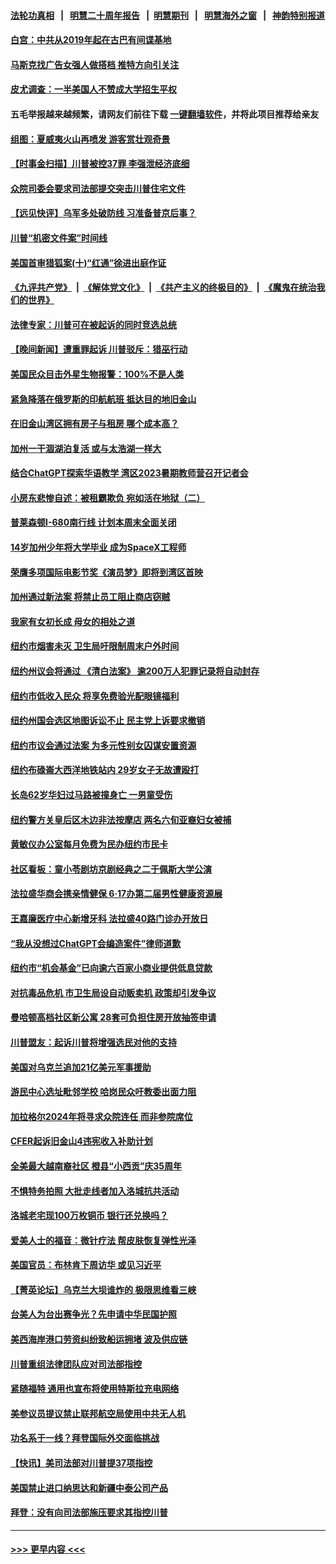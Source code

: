 #### [法轮功真相](https://github.com/gfw-breaker/truth/blob/master/README.md?t=0) &nbsp;&nbsp;|&nbsp;&nbsp; [明慧二十周年报告](https://github.com/gfw-breaker/mh-reports/blob/master/README.md?t=0) &nbsp;&nbsp;|&nbsp;&nbsp;[明慧期刊](https://github.com/gfw-breaker/mh-qikan) &nbsp;&nbsp;|&nbsp;&nbsp; [明慧海外之窗](https://github.com/gfw-breaker/mh-news/blob/master/README.md?t=0) &nbsp;&nbsp;|&nbsp;&nbsp; [神韵特别报道](https://github.com/gfw-breaker/mh-news/blob/master/shenyun.md?t=0)
#### [白宫：中共从2019年起在古巴有间谍基地](../pages/nsc412/n14013849.md?t=06110643) 
#### [马斯克找广告女强人做搭档 推特方向引关注](../pages/nsc412/n14013840.md?t=06110643) 
#### [皮尤调查：一半美国人不赞成大学招生平权](../pages/nsc412/n14013817.md?t=06110643) 
#### 五毛举报越来越频繁，请网友们前往下载 [一键翻墙软件](https://github.com/gfw-breaker/ssr-accounts)，并将此项目推荐给亲友
#### [组图：夏威夷火山再喷发 游客赏壮观奇景](../pages/nsc412/n14013624.md?t=06110643) 
#### [【时事金扫描】川普被控37罪 李强泄经济底细](../pages/nsc412/n14013791.md?t=06110643) 
#### [众院司委会要求司法部提交突击川普住宅文件](../pages/nsc412/n14013806.md?t=06110643) 
#### [【远见快评】乌军多处破防线 习准备普京后事？](../pages/nsc412/n14013777.md?t=06110643) 
#### [川普“机密文件案”时间线](../pages/nsc412/n14013438.md?t=06110643) 
#### [美国首审猎狐案(十)“红通”徐进出庭作证](../pages/nsc412/n14013571.md?t=06110643) 
#### [《九评共产党》](https://github.com/begood0513/9ping.md/blob/master/README.md) &nbsp;|&nbsp; [《解体党文化》](../../../../jtdwh.md/blob/master/README.md)  &nbsp;|&nbsp; [《共产主义的终极目的》](../../../../gczydzjmd.md/blob/master/README.md) &nbsp;|&nbsp; [《魔鬼在统治我们的世界》](../../../../mgztzwmdsj.md/blob/master/README.md) 
#### [法律专家：川普可在被起诉的同时竞选总统](../pages/nsc412/n14013462.md?t=06110643) 
#### [【晚间新闻】遭重罪起诉 川普驳斥：猎巫行动](../pages/nsc412/n14013662.md?t=06110643) 
#### [美国民众目击外星生物报警：100%不是人类](../pages/nsc412/n14013654.md?t=06110643) 
#### [紧急降落在俄罗斯的印航航班 抵达目的地旧金山](../pages/nsc412/n14013658.md?t=06110643) 
#### [在旧金山湾区拥有房子与租房 哪个成本高？](../pages/nsc412/n14013656.md?t=06110643) 
#### [加州一干涸湖泊复活 或与太浩湖一样大](../pages/nsc412/n14013652.md?t=06110643) 
#### [结合ChatGPT探索华语教学 湾区2023暑期教师营召开记者会](../pages/nsc412/n14013650.md?t=06110643) 
#### [小房东悲惨自述：被租霸欺负 宛如活在地狱（二）](../pages/nsc412/n14013631.md?t=06110643) 
#### [普莱森顿I-680南行线 计划本周末全面关闭](../pages/nsc412/n14013626.md?t=06110643) 
#### [14岁加州少年将大学毕业 成为SpaceX工程师](../pages/nsc412/n14013622.md?t=06110643) 
#### [荣膺多项国际电影节奖《演员梦》即将到湾区首映](../pages/nsc412/n14013612.md?t=06110643) 
#### [加州通过新法案 将禁止员工阻止商店窃贼](../pages/nsc412/n14013602.md?t=06110643) 
#### [我家有女初长成  母女的相处之道](../pages/nsc412/n14013603.md?t=06110643) 
#### [纽约市烟害未灭 卫生局吁限制周末户外时间](../pages/nsc412/n14013583.md?t=06110643) 
#### [纽约州议会将通过 《清白法案》 逾200万人犯罪记录将自动封存](../pages/nsc412/n14013575.md?t=06110643) 
#### [纽约市低收入民众 将享免费验光配眼镜福利](../pages/nsc412/n14013577.md?t=06110643) 
#### [纽约州国会选区地图诉讼不止 民主党上诉要求撤销](../pages/nsc412/n14013581.md?t=06110643) 
#### [纽约市议会通过法案 为多元性别女囚谋安置资源](../pages/nsc412/n14013585.md?t=06110643) 
#### [纽约布碌崙大西洋地铁站内 29岁女子无故遭殴打](../pages/nsc412/n14013579.md?t=06110643) 
#### [长岛62岁华妇过马路被撞身亡 一男童受伤](../pages/nsc412/n14013570.md?t=06110643) 
#### [纽约警方关皇后区木边非法按摩店 两名六旬亚裔妇女被捕](../pages/nsc412/n14013574.md?t=06110643) 
#### [黄敏仪办公室每月免费为民办纽约市民卡](../pages/nsc412/n14013553.md?t=06110643) 
#### [社区看板：童小苓剧坊京剧经典之二于佩斯大学公演](../pages/nsc412/n14013538.md?t=06110643) 
#### [法拉盛华商会携亲情健保 6‧17办第二届男性健康资源展](../pages/nsc412/n14013557.md?t=06110643) 
#### [王嘉廉医疗中心新增牙科  法拉盛40路门诊办开放日](../pages/nsc412/n14013555.md?t=06110643) 
#### [“我从没想过ChatGPT会编造案件”律师道歉](../pages/nsc412/n14013559.md?t=06110643) 
#### [纽约市“机会基金”已向逾六百家小商业提供低息贷款](../pages/nsc412/n14013561.md?t=06110643) 
#### [对抗毒品危机 市卫生局设自动贩卖机 政策却引发争议](../pages/nsc412/n14013565.md?t=06110643) 
#### [曼哈顿高档社区新公寓 28套可负担住房开放抽签申请](../pages/nsc412/n14013563.md?t=06110643) 
#### [川普盟友：起诉川普将增强选民对他的支持](../pages/nsc412/n14013423.md?t=06110643) 
#### [美国对乌克兰追加21亿美元军事援助](../pages/nsc412/n14013497.md?t=06110643) 
#### [游民中心选址毗邻学校 哈岗民众吁教委出面力阻](../pages/nsc412/n14013522.md?t=06110643) 
#### [加拉格尔2024年将寻求众院连任 而非参院席位](../pages/nsc412/n14013442.md?t=06110643) 
#### [CFER起诉旧金山4违宪收入补助计划](../pages/nsc412/n14013515.md?t=06110643) 
#### [全美最大越南裔社区 橙县“小西贡”庆35周年](../pages/nsc412/n14013505.md?t=06110643) 
#### [不惧特务拍照 大批走线者加入洛城抗共活动](../pages/nsc412/n14013495.md?t=06110643) 
#### [洛城老宅现100万枚铜币 银行还兑换吗？](../pages/nsc412/n14013491.md?t=06110643) 
#### [爱美人士的福音：微针疗法 帮皮肤恢复弹性光泽](../pages/nsc412/n14013475.md?t=06110643) 
#### [美国官员：布林肯下周访华 或见习近平](../pages/nsc412/n14013392.md?t=06110643) 
#### [【菁英论坛】乌克兰大坝谁炸的 极限思维看三峡](../pages/nsc412/n14013441.md?t=06110643) 
#### [台美人为台出赛争光？先申请中华民国护照](../pages/nsc412/n14013434.md?t=06110643) 
#### [美西海岸港口劳资纠纷致船运拥堵 波及供应链](../pages/nsc412/n14013439.md?t=06110643) 
#### [川普重组法律团队应对司法部指控](../pages/nsc412/n14013385.md?t=06110643) 
#### [紧随福特 通用也宣布将使用特斯拉充电网络](../pages/nsc412/n14013430.md?t=06110643) 
#### [美参议员提议禁止联邦航空局使用中共无人机](../pages/nsc412/n14013366.md?t=06110643) 
#### [功名系于一线？拜登国际外交面临挑战](../pages/nsc412/n14013390.md?t=06110643) 
#### [【快讯】美司法部对川普提37项指控](../pages/nsc412/n14013395.md?t=06110643) 
#### [美国禁止进口纳思达和新疆中泰公司产品](../pages/nsc412/n14013388.md?t=06110643) 
#### [拜登：没有向司法部施压要求其指控川普](../pages/nsc412/n14013391.md?t=06110643) 

----
#### [ >>> 更早内容 <<< ](../indexes/nsc412-earlier.md)
